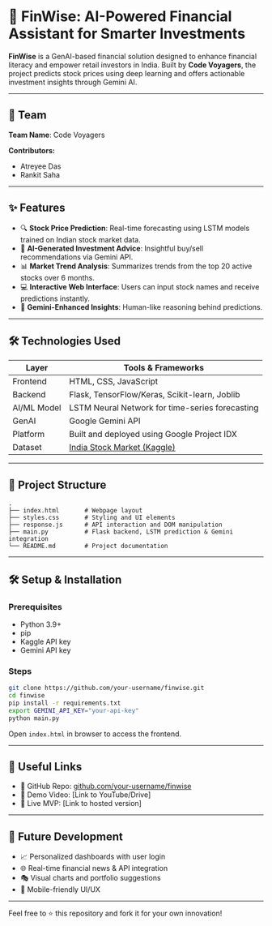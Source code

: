 # 💸 FinWise: AI-Powered Financial Assistant for Smarter Investments

**FinWise** is a GenAI-based financial solution designed to enhance financial literacy and empower retail investors in India. Built by **Code Voyagers**, the project predicts stock prices using deep learning and offers actionable investment insights through Gemini AI.

---
## 👥 Team

**Team Name**: Code Voyagers

**Contributors:**
- Atreyee Das
- Rankit Saha

---

## ✨ Features

- 🔍 **Stock Price Prediction**: Real-time forecasting using LSTM models trained on Indian stock market data.
- 🧠 **AI-Generated Investment Advice**: Insightful buy/sell recommendations via Gemini API.
- 📊 **Market Trend Analysis**: Summarizes trends from the top 20 active stocks over 6 months.
- 💻 **Interactive Web Interface**: Users can input stock names and receive predictions instantly.
- 🩵 **Gemini-Enhanced Insights**: Human-like reasoning behind predictions.

---

## 🛠️ Technologies Used

| Layer        | Tools & Frameworks                                    |
|--------------|--------------------------------------------------------|
| Frontend     | HTML, CSS, JavaScript                                  |
| Backend      | Flask, TensorFlow/Keras, Scikit-learn, Joblib          |
| AI/ML Model  | LSTM Neural Network for time-series forecasting        |
| GenAI        | Google Gemini API                                      |
| Platform     | Built and deployed using Google Project IDX            |
| Dataset      | [India Stock Market (Kaggle)](https://www.kaggle.com/datasets/andrewmvd/india-stock-market) |

---

## 📂 Project Structure

```
.
├── index.html       # Webpage layout
├── styles.css       # Styling and UI elements
├── response.js      # API interaction and DOM manipulation
├── main.py          # Flask backend, LSTM prediction & Gemini integration
└── README.md        # Project documentation
```

---

## 🛠️ Setup & Installation

### Prerequisites
- Python 3.9+
- pip
- Kaggle API key
- Gemini API key

### Steps
```bash
git clone https://github.com/your-username/finwise.git
cd finwise
pip install -r requirements.txt
export GEMINI_API_KEY="your-api-key"
python main.py
```

Open `index.html` in browser to access the frontend.

---

## 🔗 Useful Links

- 📄 GitHub Repo: [github.com/your-username/finwise](https://github.com/your-username/finwise)
- 🎥 Demo Video: [Link to YouTube/Drive]
- 🔗 Live MVP: [Link to hosted version]

---

## 🚀 Future Development

- 📈 Personalized dashboards with user login
- 🌐 Real-time financial news & API integration
- 🎭 Visual charts and portfolio suggestions
- 📱 Mobile-friendly UI/UX

---

Feel free to ⭐ this repository and fork it for your own innovation!
